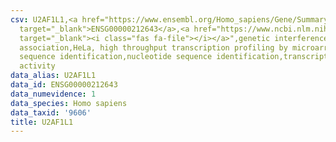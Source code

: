 ```yaml
---
csv: U2AF1L1,<a href="https://www.ensembl.org/Homo_sapiens/Gene/Summary?db=core;g=ENSG00000212643"
  target="_blank">ENSG00000212643</a>,<a href="https://www.ncbi.nlm.nih.gov/pubmed/17216044"
  target="_blank"><i class="fas fa-file"></i></a>",genetic interference,functional
  association,HeLa, high throughput transcription profiling by microarray,nucleotide
  sequence identification,nucleotide sequence identification,transcriptional regulation,up-regulates
  activity
data_alias: U2AF1L1
data_id: ENSG00000212643
data_numevidence: 1
data_species: Homo sapiens
data_taxid: '9606'
title: U2AF1L1
---
```

